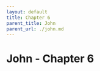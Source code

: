 ```yaml
---
layout: default
title: Chapter 6
parent_title: John
parent_url: ./john.md
---
```


# John - Chapter 6
